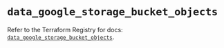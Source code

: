# `data_google_storage_bucket_objects`

Refer to the Terraform Registry for docs: [`data_google_storage_bucket_objects`](https://registry.terraform.io/providers/hashicorp/google-beta/6.23.0/docs/data-sources/google_storage_bucket_objects).

